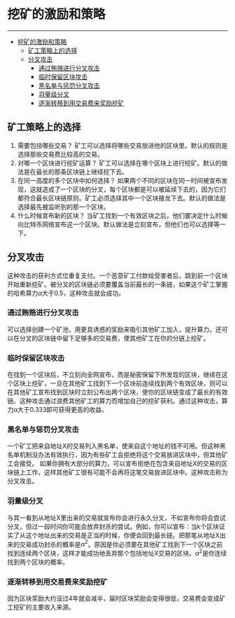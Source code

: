<!--
 * @Author: ZhXZhao
 * @Date: 2020-02-11 16:56:48
 * @LastEditors  : ZhXZhao
 * @LastEditTime : 2020-02-11 17:38:50
 * @Description: 
 -->
# 挖矿的激励和策略

---

- [挖矿的激励和策略](#%e6%8c%96%e7%9f%bf%e7%9a%84%e6%bf%80%e5%8a%b1%e5%92%8c%e7%ad%96%e7%95%a5)
  - [矿工策略上的选择](#%e7%9f%bf%e5%b7%a5%e7%ad%96%e7%95%a5%e4%b8%8a%e7%9a%84%e9%80%89%e6%8b%a9)
  - [分叉攻击](#%e5%88%86%e5%8f%89%e6%94%bb%e5%87%bb)
    - [通过贿赂进行分叉攻击](#%e9%80%9a%e8%bf%87%e8%b4%bf%e8%b5%82%e8%bf%9b%e8%a1%8c%e5%88%86%e5%8f%89%e6%94%bb%e5%87%bb)
    - [临时保留区块攻击](#%e4%b8%b4%e6%97%b6%e4%bf%9d%e7%95%99%e5%8c%ba%e5%9d%97%e6%94%bb%e5%87%bb)
    - [黑名单与惩罚分叉攻击](#%e9%bb%91%e5%90%8d%e5%8d%95%e4%b8%8e%e6%83%a9%e7%bd%9a%e5%88%86%e5%8f%89%e6%94%bb%e5%87%bb)
    - [羽量级分叉](#%e7%be%bd%e9%87%8f%e7%ba%a7%e5%88%86%e5%8f%89)
    - [逐渐转移到用交易费来奖励挖矿](#%e9%80%90%e6%b8%90%e8%bd%ac%e7%a7%bb%e5%88%b0%e7%94%a8%e4%ba%a4%e6%98%93%e8%b4%b9%e6%9d%a5%e5%a5%96%e5%8a%b1%e6%8c%96%e7%9f%bf)

## 矿工策略上的选择

1. 需要包括哪些交易？
   矿工可以选择将哪些交易放进他的区块里。默认的规则是选择那些交易费比较高的交易。
2. 对哪一个区块进行挖矿运算？
   矿工可以选择在哪个区块上进行挖矿。默认的做法是在最长的那条区块链上继续挖下去。
3. 在同一高度的多个区块中如何选择？
   如果两个不同的区块在同一时间被宣布发现，这就造成了一个区块的分叉，每个区块都是可以被延续下去的，因为它们都符合最长区块链原则。矿工必须选择其中一个区块接龙下去。默认的做法是选择最先被监听到的那一个区块。
4. 什么时候宣布新的区块？
   当矿工找到一个有效区块之后，他们要决定什么时候向比特币网络宣布这一个区块。默认做法是立刻宣布，但他们也可以选择等一下。

## 分叉攻击
这种攻击的获利方式位重复支付。一个恶意矿工付款给受害者后，跳到前一个区块开始重新挖矿。被分叉的区块链必须要覆盖当前最长的一条链，如果这个矿工掌握的哈希算力$\alpha$大于0.5，这种攻击就会成功。

### 通过贿赂进行分叉攻击
可以选择创建一个矿池，用更具诱惑的奖励来吸引其他矿工加入，提升算力。还可以在分叉的区块链中留下足够多的交易费，使其他矿工在你的分链上挖矿。

### 临时保留区块攻击
在找到一个区块后，不立刻向全网宣布，而是秘密保留下所发现的区块，继续在这个区块上挖矿，一旦在其他矿工找到下一个区块前连续找到两个有效区块，则可以在其他矿工宣布找到区块时立刻公布出两个区块，使你的区块链变成了最长的有效链。这种攻击通过浪费其他矿工的算力而增加自己的挖矿获利。通过这种攻击，算力$\alpha$大于0.333即可获得更高的收益。

### 黑名单与惩罚分叉攻击
一个矿工把来自地址X的交易列入黑名单，使来自这个地址的钱不可用。但这种黑名单机制没办法有效执行，因为有些矿工会拒绝将这个交易放进区块中，但其他矿工会接受。
如果你拥有大部分的算力，可以宣布拒绝在包含来自地址X的交易的区块链上工作，这样其他矿工很有可能不会再将这笔交易放进区块中。这种攻击称为分叉攻击。

### 羽量级分叉

与其一看到从地址X里出来的交易就宣布你会进行永久分叉，不如宣布你将会尝试分叉，但过一段时间你可能会放弃封杀的尝试。例如，你可以宣布：当k个区块证实了从这个地址出来的交易是正当的时候，你便会回到最长链。把那笔从地址X出来的交易成功封杀的概率是$\alpha^2$。原因是你必须要在其他矿工找到下一个区块之前找到连续两个区块，这样才能成功地丢弃那个包括地址X交易的区块。$\alpha^2$是你连续找到两个区块的概率。

### 逐渐转移到用交易费来奖励挖矿

因为区块奖励大约没过4年就会减半，届时区块奖励会变得很低，交易费会变成矿工挖矿的主要收入来源。